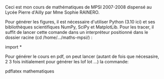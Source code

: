 Ceci est mon cours de mathématiques de MPSI 2007-2008 dispensé au Lycée Pierre d'Ailly par Mme Sophie RAINERO.

Pour générer les figures, il est nécessaire d'utiliser Python (3.10 ici) et ses bibliothèques scientifiques NumPy, SciPy et MatplotLib.
Pour les tracer, il suffit de lancer cette comande dans un interpréteur positionné dans le dossier racine (cd /home/.../maths-mpsi/) :

import *

Pour générer le cours en pdf, on peut lancer (autant de fois que nécesasire, 2 3 fois initialement pour générer les lof
lot ...) la commande:

pdflatex mathematiques
